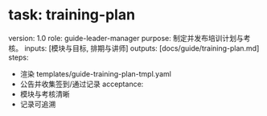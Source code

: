 # task: training-plan

version: 1.0
role: guide-leader-manager
purpose: 制定并发布培训计划与考核。
inputs: [模块与目标, 排期与讲师]
outputs: [docs/guide/training-plan.md]
steps:

- 渲染 templates/guide-training-plan-tmpl.yaml
- 公告并收集签到/通过记录
  acceptance:
- 模块与考核清晰
- 记录可追溯

